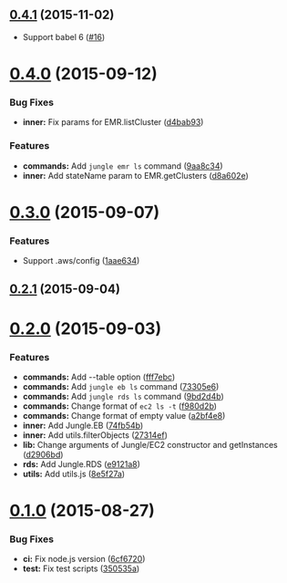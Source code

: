 <a name="0.4.1"></a>
## [0.4.1](https://github.com/moqada/node-jungle/compare/v0.4.0...v0.4.1) (2015-11-02)


* Support babel 6 ([#16](https://github.com/moqada/node-jungle/pull/16))



<a name="0.4.0"></a>
# [0.4.0](https://github.com/moqada/node-jungle/compare/v0.3.0...v0.4.0) (2015-09-12)


### Bug Fixes

* **inner:** Fix params for EMR.listCluster ([d4bab93](https://github.com/moqada/node-jungle/commit/d4bab93))

### Features

* **commands:** Add `jungle emr ls` command ([9aa8c34](https://github.com/moqada/node-jungle/commit/9aa8c34))
* **inner:** Add stateName param to EMR.getClusters ([d8a602e](https://github.com/moqada/node-jungle/commit/d8a602e))



<a name="0.3.0"></a>
# [0.3.0](https://github.com/moqada/node-jungle/compare/v0.2.1...v0.3.0) (2015-09-07)


### Features

* Support .aws/config ([1aae634](https://github.com/moqada/node-jungle/commit/1aae634))



<a name="0.2.1"></a>
## [0.2.1](https://github.com/moqada/node-jungle/compare/v0.2.0...v0.2.1) (2015-09-04)




<a name="0.2.0"></a>
# [0.2.0](https://github.com/moqada/node-jungle/compare/v0.1.0...v0.2.0) (2015-09-03)


### Features

* **commands:** Add --table option ([fff7ebc](https://github.com/moqada/node-jungle/commit/fff7ebc))
* **commands:** Add `jungle eb ls` command ([73305e6](https://github.com/moqada/node-jungle/commit/73305e6))
* **commands:** Add `jungle rds ls` command ([9bd2d4b](https://github.com/moqada/node-jungle/commit/9bd2d4b))
* **commands:** Change format of `ec2 ls -t` ([f980d2b](https://github.com/moqada/node-jungle/commit/f980d2b))
* **commands:** Change format of empty value ([a2bf4e8](https://github.com/moqada/node-jungle/commit/a2bf4e8))
* **inner:** Add Jungle.EB ([74fb54b](https://github.com/moqada/node-jungle/commit/74fb54b))
* **inner:** Add utils.filterObjects ([27314ef](https://github.com/moqada/node-jungle/commit/27314ef))
* **lib:** Change arguments of Jungle/EC2 constructor and getInstances ([d2906bd](https://github.com/moqada/node-jungle/commit/d2906bd))
* **rds:** Add Jungle.RDS ([e9121a8](https://github.com/moqada/node-jungle/commit/e9121a8))
* **utils:** Add utils.js ([8e5f27a](https://github.com/moqada/node-jungle/commit/8e5f27a))



<a name="0.1.0"></a>
# [0.1.0](https://github.com/moqada/node-jungle/compare/6cf6720...v0.1.0) (2015-08-27)


### Bug Fixes

* **ci:** Fix node.js version ([6cf6720](https://github.com/moqada/node-jungle/commit/6cf6720))
* **test:** Fix test scripts ([350535a](https://github.com/moqada/node-jungle/commit/350535a))



